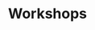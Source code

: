 ---
anchors:
    active: false
title: Workshops
menu: Workshops
onpage_menu: false
body_classes: "header-dark header-transparent "
content:
    items: '@self.modular'
    order:
        custom:
            - _hero
            - _highlights
            - _features-intro-python-genetic-algorithms
            - _intro-python-genetic-algorithms
            - _features-intro-latex
            - _intro-latex
            - _features-recreational-maths
            - _recreational-maths
            - _features-hands-on-cryptography
            - _hands-on-cryptography
            - _features-more-to-come
---